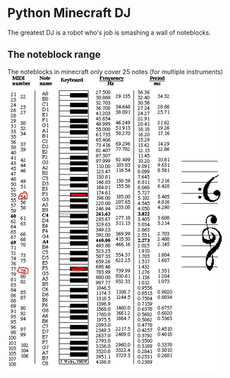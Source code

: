# Python Minecraft DJ
 The greatest DJ is a robot who's job is smashing a wall of noteblocks.

## The noteblock range
The noteblocks in minecraft only cover 25 notes (for multiple instruments)
![piano_range](https://github.com/ThomasSelvig/Python-Minecraft-DJ/blob/master/pianorange.png)
